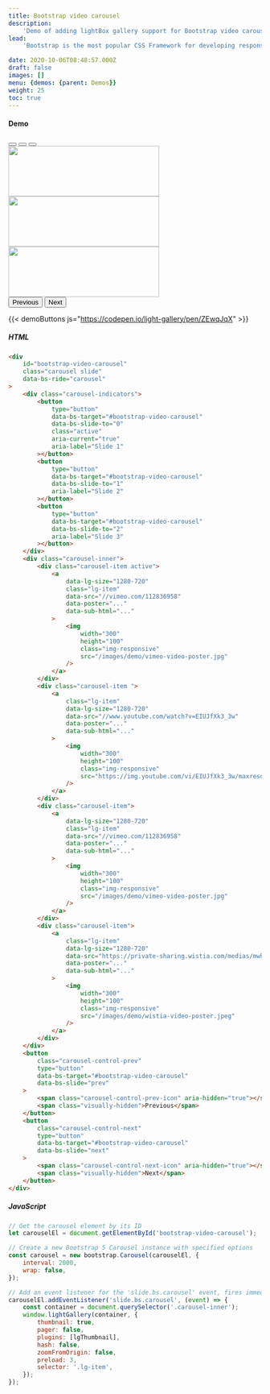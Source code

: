 ```yaml
---
title: Bootstrap video carousel
description:
    'Demo of adding lightBox gallery support for Bootstrap video carousel with lightGallery'
lead:
    'Bootstrap is the most popular CSS Framework for developing responsive and mobile-first websites. Here is the demo adding lightBox gallery support for Bootstrap video carousel.'

date: 2020-10-06T08:48:57.000Z
draft: false
images: []
menu: {demos: {parent: Demos}}
weight: 25
toc: true
---
```


#### Demo

<div id="bootstrap-video-carousel" class="carousel slide"  data-bs-ride="carousel">
  <div class="carousel-indicators">
    <button type="button" data-bs-target="#bootstrap-video-carousel" data-bs-slide-to="0" class="active" aria-current="true" aria-label="Slide 1"></button>
    <button type="button" data-bs-target="#bootstrap-video-carousel" data-bs-slide-to="1" aria-label="Slide 2"></button>
    <button type="button" data-bs-target="#bootstrap-video-carousel" data-bs-slide-to="2" aria-label="Slide 3"></button>
  </div>
  <div class="carousel-inner">
      <div class="carousel-item active">
         <a
        data-lg-size="1280-720"
        class="lg-item"
        data-src="//vimeo.com/112836958"
        data-poster="/images/demo/vimeo-video-poster.jpg"
        data-sub-html="<h4>Nature</h4><p>Video by <a target='_blank' href='https://vimeo.com/charliekaye'>Charlie Kaye</a></p>"
    >
       <img
            width="300"
            height="100"
            class="img-responsive"
            src="/images/demo/vimeo-video-poster.jpg"
        />
    </a>
    </div>
    <div class="carousel-item ">
        <a
        class="lg-item"
       data-lg-size="1280-720"
        data-src="//www.youtube.com/watch?v=EIUJfXk3_3w"
        data-poster="https://img.youtube.com/vi/EIUJfXk3_3w/maxresdefault.jpg"
        data-sub-html="<h4>Puffin Hunts Fish To Feed Puffling | Blue Planet II | BBC Earth</h4><p>On the heels of Planet Earth II's record-breaking Emmy nominations, BBC America presents stunning visual soundscapes from the series' amazing habitats.</p>"
    >
        <img
            width="300"
            height="100"
            class="img-responsive"
            src="https://img.youtube.com/vi/EIUJfXk3_3w/maxresdefault.jpg"
        />
    </a>
    </div>
    <div class="carousel-item">
        <a
          class="lg-item"
        data-lg-size="1280-720"
        data-src="https://private-sharing.wistia.com/medias/mwhrulrucj"
        data-poster="/images/demo/wistia-video-poster.jpeg"
        data-sub-html="<h4>Thank You!</h4><p> Sample Wistia video </p>"
    >
        <img
            width="300"
            height="100"
            class="img-responsive"
            src="/images/demo/wistia-video-poster.jpeg"
        />
     </a>
    </div>
  </div>
  <button class="carousel-control-prev" type="button" data-bs-target="#bootstrap-video-carousel" data-bs-slide="prev">
    <span class="carousel-control-prev-icon" aria-hidden="true"></span>
    <span class="visually-hidden">Previous</span>
  </button>
  <button class="carousel-control-next" type="button" data-bs-target="#bootstrap-video-carousel" data-bs-slide="next">
    <span class="carousel-control-next-icon" aria-hidden="true"></span>
    <span class="visually-hidden">Next</span>
  </button>
</div>

{{< demoButtons js="https://codepen.io/light-gallery/pen/ZEwqJqX" >}}

##### HTML

```html
<div
    id="bootstrap-video-carousel"
    class="carousel slide"
    data-bs-ride="carousel"
>
    <div class="carousel-indicators">
        <button
            type="button"
            data-bs-target="#bootstrap-video-carousel"
            data-bs-slide-to="0"
            class="active"
            aria-current="true"
            aria-label="Slide 1"
        ></button>
        <button
            type="button"
            data-bs-target="#bootstrap-video-carousel"
            data-bs-slide-to="1"
            aria-label="Slide 2"
        ></button>
        <button
            type="button"
            data-bs-target="#bootstrap-video-carousel"
            data-bs-slide-to="2"
            aria-label="Slide 3"
        ></button>
    </div>
    <div class="carousel-inner">
        <div class="carousel-item active">
            <a
                data-lg-size="1280-720"
                class="lg-item"
                data-src="//vimeo.com/112836958"
                data-poster="..."
                data-sub-html="..."
            >
                <img
                    width="300"
                    height="100"
                    class="img-responsive"
                    src="/images/demo/vimeo-video-poster.jpg"
                />
            </a>
        </div>
        <div class="carousel-item ">
            <a
                class="lg-item"
                data-lg-size="1280-720"
                data-src="//www.youtube.com/watch?v=EIUJfXk3_3w"
                data-poster="..."
                data-sub-html="..."
            >
                <img
                    width="300"
                    height="100"
                    class="img-responsive"
                    src="https://img.youtube.com/vi/EIUJfXk3_3w/maxresdefault.jpg"
                />
            </a>
        </div>
        <div class="carousel-item">
            <a
                data-lg-size="1280-720"
                class="lg-item"
                data-src="//vimeo.com/112836958"
                data-poster="..."
                data-sub-html="..."
            >
                <img
                    width="300"
                    height="100"
                    class="img-responsive"
                    src="/images/demo/vimeo-video-poster.jpg"
                />
            </a>
        </div>
        <div class="carousel-item">
            <a
                class="lg-item"
                data-lg-size="1280-720"
                data-src="https://private-sharing.wistia.com/medias/mwhrulrucj"
                data-poster="..."
                data-sub-html="..."
            >
                <img
                    width="300"
                    height="100"
                    class="img-responsive"
                    src="/images/demo/wistia-video-poster.jpeg"
                />
            </a>
        </div>
    </div>
    <button
        class="carousel-control-prev"
        type="button"
        data-bs-target="#bootstrap-video-carousel"
        data-bs-slide="prev"
    >
        <span class="carousel-control-prev-icon" aria-hidden="true"></span>
        <span class="visually-hidden">Previous</span>
    </button>
    <button
        class="carousel-control-next"
        type="button"
        data-bs-target="#bootstrap-video-carousel"
        data-bs-slide="next"
    >
        <span class="carousel-control-next-icon" aria-hidden="true"></span>
        <span class="visually-hidden">Next</span>
    </button>
</div>
```

##### JavaScript

```js
// Get the carousel element by its ID
let carouselEl = document.getElementById('bootstrap-video-carousel');

// Create a new Bootstrap 5 Carousel instance with specified options
const carousel = new bootstrap.Carousel(carouselEl, {
    interval: 2000,
    wrap: false,
});

// Add an event listener for the 'slide.bs.carousel' event, fires immediately when the slide instance method is invoked.
carouselEl.addEventListener('slide.bs.carousel', (event) => {
    const container = document.querySelector('.carousel-inner');
    window.lightGallery(container, {
        thumbnail: true,
        pager: false,
        plugins: [lgThumbnail],
        hash: false,
        zoomFromOrigin: false,
        preload: 3,
        selector: '.lg-item',
    });
});
```

